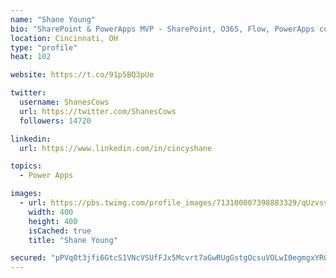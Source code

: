 ```yaml
---
name: "Shane Young"
bio: "SharePoint & PowerApps MVP - SharePoint, O365, Flow, PowerApps consulting? @PowerApps911 | Pure Snark? You found it."
location: Cincinnati, OH
type: "profile"
heat: 102

website: https://t.co/91p5BQ3pUe

twitter:
  username: ShanesCows
  url: https://twitter.com/ShanesCows
  followers: 14720

linkedin:
  url: https://www.linkedin.com/in/cincyshane

topics:
  - Power Apps

images:
  - url: https://pbs.twimg.com/profile_images/713100007398883329/qUzvsvQ3_400x400.jpg
    width: 400
    height: 400
    isCached: true
    title: "Shane Young"

secured: "pPVq0t3jfi6GtcS1VNcVSUfFJx5Mcvrt7aGwRUgGstgOcsuVOLwI0egmgxYRGqMmLbWn/32uEvbA4dxLmr1RtehZHFCrxFZxljracTsjn8fZL3UFmZeLjM6tXNpi4vse+im6oicBSO7scW+45iwzcCFtb6GtR7IGbtVJ3pW+0tau8+58Z/2y03klD5FshhgN8OW/ObjURALU2YmJBwiox/QM6bCGS/uxAxci6avs7pVWojyLWN6dcF9rdbTFF3CVnwFhDzQDR70jvDqumPX1XRyO0dbIUG3XGinSyQlwJlbIXzh1DoSvuC0OVnA2eAeZKnw2ioI0REmjG9LCxMsOpwc/JT52swH3NQ2Bum7+QNEj2+ewNSX8TKwz172bGJXKPOqeCyZenQ4ZekRikgHv8GAhwo6N8hKs/0pSLZLCnMU=;nJmvnGt+itHPzjdAXw2JHA=="
---
```


